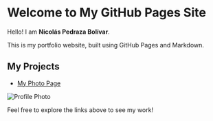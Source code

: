 # Welcome to My GitHub Pages Site

Hello! I am **Nicolás Pedraza Bolívar**.

This is my portfolio website, built using GitHub Pages and Markdown.

## My Projects

- [My Photo Page](https://npedraza09.github.io/nicos)

![Profile Photo](NicoPhoto.png)

Feel free to explore the links above to see my work!

